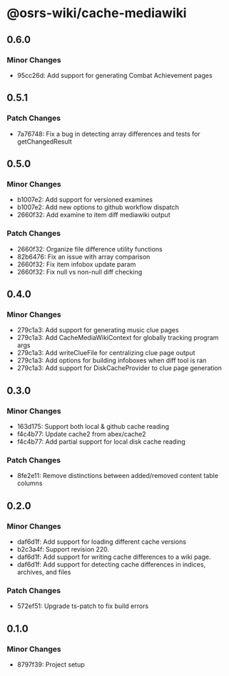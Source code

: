 # @osrs-wiki/cache-mediawiki

## 0.6.0

### Minor Changes

- 95cc26d: Add support for generating Combat Achievement pages

## 0.5.1

### Patch Changes

- 7a76748: Fix a bug in detecting array differences and tests for getChangedResult

## 0.5.0

### Minor Changes

- b1007e2: Add support for versioned examines
- b1007e2: Add new options to github workflow dispatch
- 2660f32: Add examine to item diff mediawiki output

### Patch Changes

- 2660f32: Organize file difference utility functions
- 82b6476: Fix an issue with array comparison
- 2660f32: Fix item infobox update param
- 2660f32: Fix null vs non-null diff checking

## 0.4.0

### Minor Changes

- 279c1a3: Add support for generating music clue pages
- 279c1a3: Add CacheMediaWikiContext for globally tracking program args
- 279c1a3: Add writeClueFile for centralizing clue page output
- 279c1a3: Add options for building infoboxes when diff tool is ran
- 279c1a3: Add support for DiskCacheProvider to clue page generation

## 0.3.0

### Minor Changes

- 163d175: Support both local & github cache reading
- f4c4b77: Update cache2 from abex/cache2
- f4c4b77: Add partial support for local disk cache reading

### Patch Changes

- 8fe2e11: Remove distinctions between added/removed content table columns

## 0.2.0

### Minor Changes

- daf6d1f: Add support for loading different cache versions
- b2c3a4f: Support revision 220.
- daf6d1f: Add support for writing cache differences to a wiki page.
- daf6d1f: Add support for detecting cache differences in indices, archives, and files

### Patch Changes

- 572ef51: Upgrade ts-patch to fix build errors

## 0.1.0

### Minor Changes

- 8797f39: Project setup

